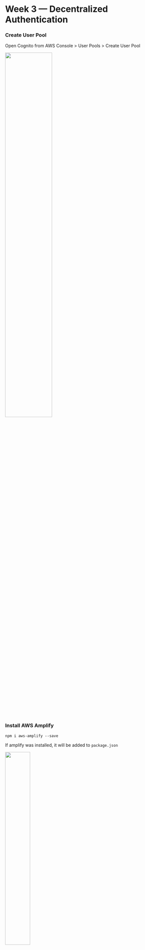 # Week 3 — Decentralized Authentication

### Create User Pool

Open Cognito from AWS Console > User Pools > Create User Pool

<img src="https://user-images.githubusercontent.com/66444859/222920891-2b8d1f33-2a04-4bcb-b318-a42b22a81f88.png" width=55%>

### Install AWS Amplify
```npm i aws-amplify --save```

If amplify was installed, it will be added to ```package.json```

<img src="https://user-images.githubusercontent.com/66444859/222921206-dd0425d9-192b-4d72-a67e-3f66189ed0c1.png" width=40%>

We need to hook up our cognito pool to our code in the ```App.js```
```
import { Amplify } from 'aws-amplify';

Amplify.configure({
  "AWS_PROJECT_REGION": process.env.REACT_AWS_PROJECT_REGION,
  "aws_cognito_identity_pool_id": process.env.REACT_APP_AWS_COGNITO_IDENTITY_POOL_ID,
  "aws_cognito_region": process.env.REACT_APP_AWS_COGNITO_REGION,
  "aws_user_pools_id": process.env.REACT_APP_AWS_USER_POOLS_ID,
  "aws_user_pools_web_client_id": process.env.REACT_APP_CLIENT_ID,
  "oauth": {},
  Auth: {
    // We are not using an Identity Pool
    // identityPoolId: process.env.REACT_APP_IDENTITY_POOL_ID, // REQUIRED - Amazon Cognito Identity Pool ID
    region: process.env.REACT_AWS_PROJECT_REGION,           // REQUIRED - Amazon Cognito Region
    userPoolId: process.env.REACT_APP_AWS_USER_POOLS_ID,         // OPTIONAL - Amazon Cognito User Pool ID
    userPoolWebClientId: process.env.REACT_APP_AWS_USER_POOLS_WEB_CLIENT_ID,   // OPTIONAL - Amazon Cognito Web Client ID (26-char alphanumeric string)
  }
});
```
 ### Conditionally show components based on logged in or logged out


#### Reference
(Amplify docs)[https://docs.amplify.aws/lib/auth/getting-started/q/platform/js/]
